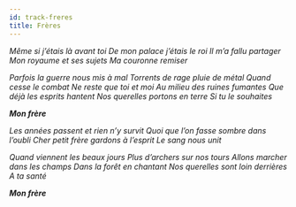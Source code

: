 ```yaml
---
id: track-freres
title: Frères
---
```


*Même si j’étais là avant toi*
*De mon palace j’étais le roi*
*Il m’a fallu partager*
*Mon royaume et ses sujets*
*Ma couronne remiser*

*Parfois la guerre nous mis à mal*
*Torrents de rage pluie de métal*
*Quand cesse le combat*
*Ne reste que toi et moi*
*Au milieu des ruines fumantes*
*Que déjà les esprits hantent*
*Nos querelles portons en terre*
*Si tu le souhaites*

*__Mon frère__*

*Les années passent et rien n’y survit*
*Quoi que l’on fasse sombre dans l’oubli*
*Cher petit frère gardons à l’esprit*
*Le sang nous unit*

*Quand viennent les beaux jours*
*Plus d’archers sur nos tours*
*Allons marcher dans les champs*
*Dans la forêt en chantant*
*Nos querelles sont loin derrières*
*A ta santé*

*__Mon frère__*


